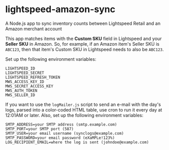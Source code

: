 # lightspeed-amazon-sync

A Node.js app to sync inventory counts between Lightspeed Retail and an Amazon merchant account

This app matches items with the **Custom SKU** field in Lightspeed and your **Seller SKU** in Amazon. So, for example, if an Amazon item's Seller SKU is `ABC123`, then that item's Custom SKU in Lightspeed needs to also be `ABC123`.

Set up the following environment variables:

```
LIGHTSPEED_ID
LIGHTSPEED_SECRET
LIGHTSPEED_REFRESH_TOKEN
MWS_ACCESS_KEY_ID
MWS_SECRET_ACCESS_KEY
MWS_AUTH_TOKEN
MWS_SELLER_ID
```

If you want to use the `logMailer.js` script to send an e-mail with the day's logs, parsed into a color-coded HTML table, use cron to run it every day at 12:01AM or later. Also, set up the following environment variables:

```
SMTP_ADDRESS=your SMTP address (smtp.example.com)
SMTP_PORT=your SMTP port (587)
SMTP_USER=your email username (synclogs@example.com)
SMTP_PASSWORD=your email password (eXaMPLe!123%)
LOG_RECIPIENT_EMAIL=where the log is sent (johndoe@example.com)
```
